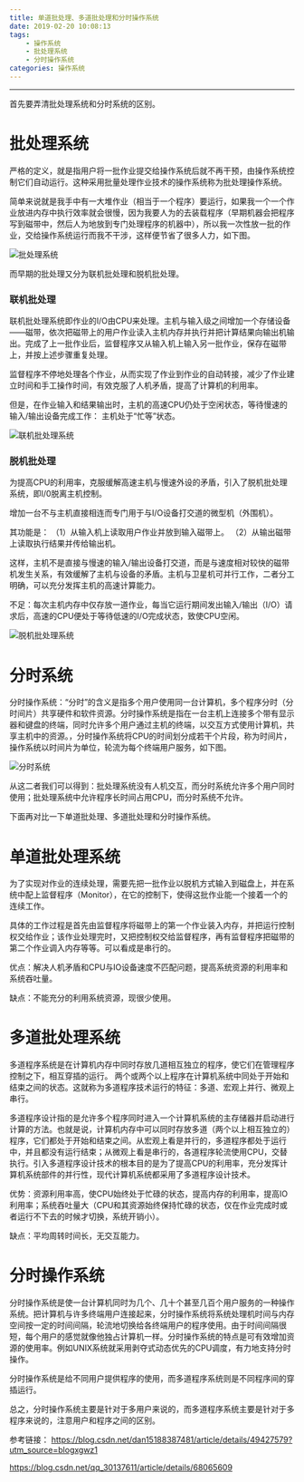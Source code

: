 ```yaml
---
title: 单道批处理、多道批处理和分时操作系统
date: 2019-02-20 10:08:13
tags: 
	- 操作系统 
	- 批处理系统
	- 分时操作系统
categories: 操作系统
---
```

---
首先要弄清批处理系统和分时系统的区别。
# 批处理系统
严格的定义，就是指用户将一批作业提交给操作系统后就不再干预，由操作系统控制它们自动运行。这种采用批量处理作业技术的操作系统称为批处理操作系统。

简单来说就是我手中有一大堆作业（相当于一个程序）要运行，如果我一个一个作业放进内存中执行效率就会很慢，因为我要人为的去装载程序（早期机器会把程序写到磁带中，然后人为地放到专门处理程序的机器中），所以我一次性放一批的作业，交给操作系统运行而我不干涉，这样便节省了很多人力，如下图。

![批处理系统](/单道批处理、多道批处理和分时操作系统/批处理系统.png)

而早期的批处理又分为联机批处理和脱机批处理。

### 联机批处理
联机批处理系统即作业的I/O由CPU来处理。主机与输入级之间增加一个存储设备——磁带，依次把磁带上的用户作业读入主机内存并执行并把计算结果向输出机输出。完成了上一批作业后，监督程序又从输入机上输入另一批作业，保存在磁带上，并按上述步骤重复处理。

监督程序不停地处理各个作业，从而实现了作业到作业的自动转接，减少了作业建立时间和手工操作时间，有效克服了人机矛盾，提高了计算机的利用率。

但是，在作业输入和结果输出时，主机的高速CPU仍处于空闲状态，等待慢速的输入/输出设备完成工作： 主机处于“忙等”状态。

![联机批处理系统](/单道批处理、多道批处理和分时操作系统/联机批处理系统.jpg)

### 脱机批处理
为提高CPU的利用率，克服缓解高速主机与慢速外设的矛盾，引入了脱机批处理系统，即I/0脱离主机控制。

增加一台不与主机直接相连而专门用于与I/O设备打交道的微型机（外围机）。

其功能是：
（1）从输入机上读取用户作业并放到输入磁带上。
（2）从输出磁带上读取执行结果并传给输出机。

这样，主机不是直接与慢速的输入/输出设备打交道，而是与速度相对较快的磁带机发生关系，有效缓解了主机与设备的矛盾。主机与卫星机可并行工作，二者分工明确，可以充分发挥主机的高速计算能力。

不足：每次主机内存中仅存放一道作业，每当它运行期间发出输入/输出（I/O）请求后，高速的CPU便处于等待低速的I/O完成状态，致使CPU空闲。

![脱机批处理系统](/单道批处理、多道批处理和分时操作系统/脱机批处理系统.jpg)

# 分时系统
分时操作系统：“分时”的含义是指多个用户使用同一台计算机，多个程序分时（分时间片）共享硬件和软件资源。分时操作系统是指在一台主机上连接多个带有显示器和键盘的终端，同时允许多个用户通过主机的终端，以交互方式使用计算机，共享主机中的资源。，分时操作系统将CPU的时间划分成若干个片段，称为时间片，操作系统以时间片为单位，轮流为每个终端用户服务，如下图。

![分时系统](/单道批处理、多道批处理和分时操作系统/分时系统.png)

从这二者我们可以得到：批处理系统没有人机交互，而分时系统允许多个用户同时使用；批处理系统中允许程序长时间占用CPU，而分时系统不允许。

下面再对比一下单道批处理、多道批处理和分时操作系统。
# 单道批处理系统
为了实现对作业的连续处理，需要先把一批作业以脱机方式输入到磁盘上，并在系统中配上监督程序（Monitor），在它的控制下，使得这批作业能一个接着一个的连续工作。

具体的工作过程是首先由监督程序将磁带上的第一个作业装入内存，并把运行控制权交给作业；该作业处理完时，又把控制权交给监督程序，再有监督程序把磁带的第二个作业调入内存等等。可以看成是串行的。

优点：解决人机矛盾和CPU与IO设备速度不匹配问题，提高系统资源的利用率和系统吞吐量。

缺点：不能充分的利用系统资源，现很少使用。

# 多道批处理系统
多道程序系统是在计算机内存中同时存放几道相互独立的程序，使它们在管理程序控制之下，相互穿插的运行。 两个或两个以上程序在计算机系统中同处于开始和结束之间的状态。这就称为多道程序技术运行的特征：多道、宏观上并行、微观上串行。

多道程序设计指的是允许多个程序同时进入一个计算机系统的主存储器并启动进行计算的方法。也就是说，计算机内存中可以同时存放多道（两个以上相互独立的）程序，它们都处于开始和结束之间。从宏观上看是并行的，多道程序都处于运行中，并且都没有运行结束；从微观上看是串行的，各道程序轮流使用CPU，交替执行。引入多道程序设计技术的根本目的是为了提高CPU的利用率，充分发挥计算机系统部件的并行性，现代计算机系统都采用了多道程序设计技术。

优势：资源利用率高，使CPU始终处于忙碌的状态，提高内存的利用率，提高IO利用率；系统吞吐量大（CPU和其资源始终保持忙碌的状态，仅在作业完成时或者运行不下去的时候才切换，系统开销小）。

缺点：平均周转时间长，无交互能力。

# 分时操作系统
分时操作系统是使一台计算机同时为几个、几十个甚至几百个用户服务的一种操作系统。把计算机与许多终端用户连接起来，分时操作系统将系统处理机时间与内存空间按一定的时间间隔，轮流地切换给各终端用户的程序使用。由于时间间隔很短，每个用户的感觉就像他独占计算机一样。分时操作系统的特点是可有效增加资源的使用率。例如UNIX系统就采用剥夺式动态优先的CPU调度，有力地支持分时操作。

分时操作系统是给不同用户提供程序的使用，而多道程序系统则是不同程序间的穿插运行。

总之，分时操作系统主要是针对于多用户来说的，而多道程序系统主要是针对于多程序来说的，注意用户和程序之间的区别。

参考链接：
https://blog.csdn.net/dan15188387481/article/details/49427579?utm_source=blogxgwz1

https://blog.csdn.net/qq_30137611/article/details/68065609
